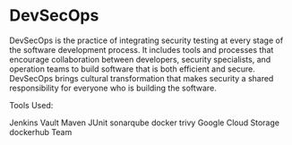 # DevSecOps
DevSecOps is the practice of integrating security testing at every stage of the software development process.
It includes tools and processes that encourage collaboration between developers, security specialists, and operation teams to build software that is both efficient and secure. DevSecOps brings cultural transformation that makes security a shared responsibility for everyone who is building the software.

Tools Used:

Jenkins
Vault
Maven
JUnit
sonarqube
docker
trivy
Google Cloud Storage
dockerhub
Team

